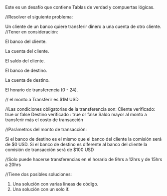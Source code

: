 Este es un desafío que contiene Tablas de verdad y compuertas lógicas.

//Resolver el siguiente problema:

Un cliente de un banco quiere transferir dinero a una cuenta de otro cliente.
//Tener en consideración:

El banco del cliente.

La cuenta del cliente.

El saldo del cliente.

El banco de destino.

La cuenta de destino.

El horario de transferencia (0 - 24).

// el monto a Transferir es $1M USD

//Las condiciones obligatorias de la transferencia son:
Cliente verificado: true or false
Destino verificado : true or false
Saldo mayor al monto a transferir más el costo de transacción

//Parámetros del monto de transacción:

Si el banco de destino es el mismo que el banco del cliente la comisión será de $0 USD.
Si el banco de destino es diferente al banco del cliente la comisión de transacción será de $100 USD

//Solo puede hacerse transferencias en el horario de 9hrs a 12hrs y de 15hrs a 20hrs

//Tiene dos posibles soluciones:

1. Una solución con varias lineas de código.
2. Una solución con un solo if.
